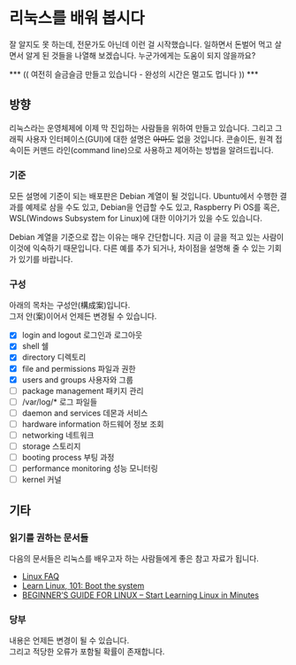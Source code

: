 # 리눅스를 배워 봅시다

잘 알지도 못 하는데, 전문가도 아닌데 이런 걸 시작했습니다.
일하면서 돈벌어 먹고 살면서 알게 된 것들을 나열해 보겠습니다.
누군가에게는 도움이 되지 않을까요?

*** (( 여전히 슬금슬금 만들고 있습니다 - 완성의 시간은 멀고도 멉니다 )) ***

## 방향

리눅스라는 운영체제에 이제 막 진입하는 사람들을 위하여 만들고 있습니다.
그리고 그래픽 사용자 인터페이스(GUI)에 대한 설명은 ~~아마도~~ 없을 것입니다.
콘솔이든, 원격 접속이든 커맨드 라인(command line)으로 사용하고
제어하는 방법을 알려드립니다.

### 기준

모든 설명에 기준이 되는 배포판은 Debian 계열이 될 것입니다.
Ubuntu에서 수행한 결과를 예제로 삼을 수도 있고,
Debian을 언급할 수도 있고, Raspberry Pi OS를
혹은, WSL(Windows Subsystem for Linux)에 대한 이야기가 있을 수도 있습니다.

Debian 계열을 기준으로 잡는 이유는 매우 간단합니다. 지금 이 글을 적고 있는
사람이 이것에 익숙하기 때문입니다. 다른 예를 추가 되거나, 차이점을 설명해 줄 수 있는
기회가 있기를 바랍니다.

### 구성

아래의 목차는 구성안(構成案)입니다.  
그저 안(案)이어서 언제든 변경될 수 있습니다.

- [x] login and logout 로그인과 로그아웃
- [x] shell 쉘
- [x] directory 디렉토리
- [x] file and permissions 파일과 권한
- [x] users and groups 사용자와 그룹
- [ ] package management 패키지 관리
- [ ] /var/log/* 로그 파일들
- [ ] daemon and services 데몬과 서비스
- [ ] hardware information 하드웨어 정보 조회
- [ ] networking 네트워크
- [ ] storage 스토리지
- [ ] booting process 부팅 과정
- [ ] performance monitoring 성능 모니터링
- [ ] kernel 커널

## 기타

### 읽기를 권하는 문서들

다음의 문서들은 리눅스를 배우고자 하는 사람들에게 좋은 참고 자료가 됩니다.

- [Linux FAQ](https://tldp.org/FAQ/Linux-FAQ/general.html)
- [Learn Linux, 101: Boot the system](https://developer.ibm.com/tutorials/l-lpic1-101-2/)
- [BEGINNER’S GUIDE FOR LINUX – Start Learning Linux in Minutes](https://www.tecmint.com/free-online-linux-learning-guide-for-beginners/)

### 당부

내용은 언제든 변경이 될 수 있습니다.  
그리고 적당한 오류가 포함될 확률이 존재합니다.
